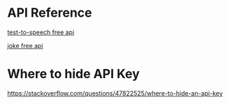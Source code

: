 # API Reference
[test-to-speech free api](https://rapidapi.com/voicerss/api/text-to-speech-1)

[joke free api](https://sv443.net/jokeapi/v2/)
# Where to hide API Key
https://stackoverflow.com/questions/47822525/where-to-hide-an-api-key